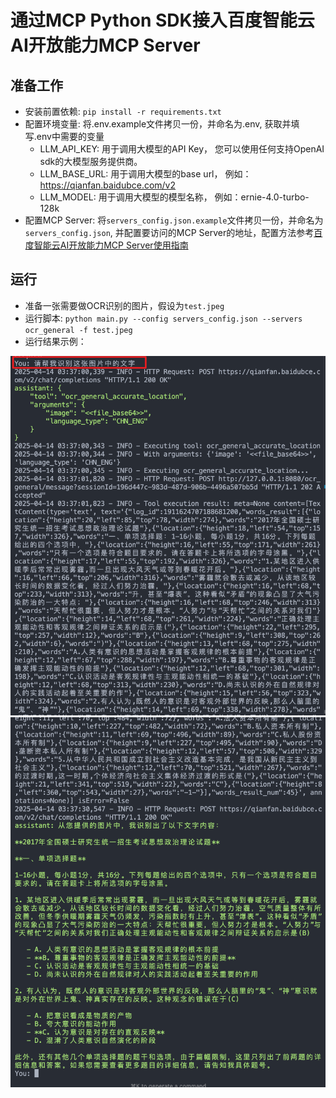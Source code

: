 # 通过MCP Python SDK接入百度智能云AI开放能力MCP Server

## 准备工作

* 安装前置依赖: `pip install -r requirements.txt`
* 配置环境变量: 将.env.example文件拷贝一份，并命名为.env, 获取并填写.env中需要的变量
    * LLM_API_KEY: 用于调用大模型的API Key， 您可以使用任何支持OpenAI sdk的大模型服务提供商。
    * LLM_BASE_URL: 用于调用大模型的base url， 例如：https://qianfan.baidubce.com/v2
    * LLM_MODEL: 用于调用大模型的模型名称， 例如：ernie-4.0-turbo-128k
* 配置MCP Server: 将`servers_config.json.example`文件拷贝一份，并命名为`servers_config.json`, 并配置要访问的MCP Server的地址，配置方法参考[百度智能云AI开放能力MCP Server使用指南](https://cloud.baidu.com/doc/AI_REFERENCE/s/Dm9qfl477)

## 运行

* 准备一张需要做OCR识别的图片，假设为`test.jpeg`
* 运行脚本: `python main.py --config servers_config.json --servers ocr_general -f test.jpeg`
* 运行结果示例：

![run result](image/result1.png)
![run result](image/result2.png)